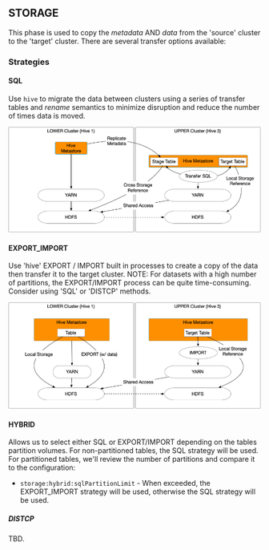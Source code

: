 ## STORAGE

This phase is used to copy the _metadata_ AND _data_ from the 'source' cluster to the 'target' cluster.  There are several transfer options available:

### Strategies

#### SQL
Use `hive` to migrate the data between clusters using a series of transfer tables and _rename_ semantics to minimize disruption and reduce the number of times data is moved.

![sql](./images/StorageSQL.png)

#### EXPORT_IMPORT
Use 'hive' EXPORT / IMPORT built in processes to create a copy of the data then transfer it to the target cluster.  NOTE: For datasets with a high number of partitions, the EXPORT/IMPORT process can be quite time-consuming.  Consider using 'SQL' or 'DISTCP' methods.

![sql](./images/StorageExportImport.png)

#### HYBRID

Allows us to select either SQL or EXPORT/IMPORT depending on the tables partition volumes.  For non-partitioned tables, the SQL strategy will be used.  For partitioned tables, we'll review the number of partitions and compare it to the configuration:
- `storage:hybrid:sqlPartitionLimit` - When exceeded, the EXPORT_IMPORT strategy will be used, otherwise the SQL strategy will be used.

##### DISTCP
TBD.
